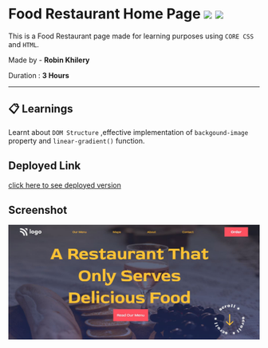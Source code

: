 # Food Restaurant Home Page ![](https://img.shields.io/badge/-HTML-orange) ![](https://img.shields.io/badge/-CSS-yellowgreen)
  
 This is a Food Restaurant page made for learning purposes using `CORE CSS` and `HTML`. 


Made by - **Robin Khilery**

Duration : **3 Hours**

***
 
## :clipboard: Learnings
Learnt  about `DOM Structure` ,effective implementation of `backgound-image` property and  `linear-gradient()` function.

## Deployed Link
 [click here to see deployed version](https://food-restaurant-home-page-link.netlify.app/ "Click to Visit Link") 


## Screenshot
![](./assets/Screenshots.JPG)




 